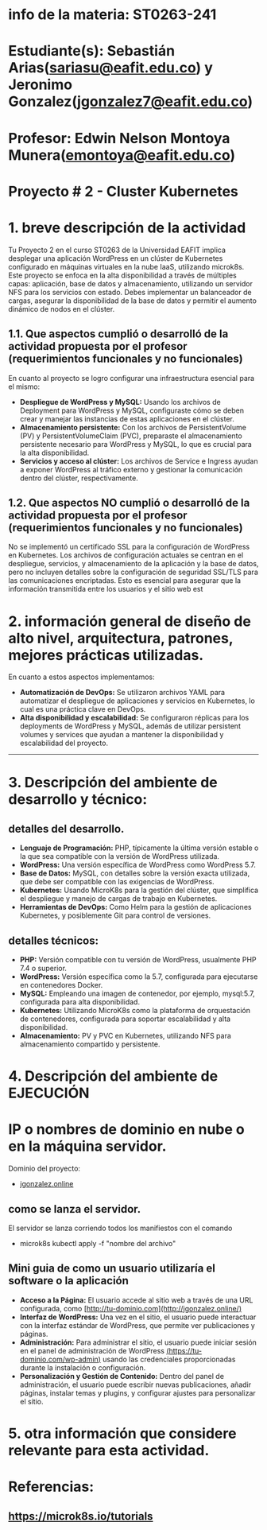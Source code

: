 # info de la materia: ST0263-241
#
# Estudiante(s): Sebastián Arias(sariasu@eafit.edu.co) y Jeronimo Gonzalez(jgonzalez7@eafit.edu.co)
#
# Profesor: Edwin Nelson Montoya Munera(emontoya@eafit.edu.co)

# Proyecto # 2 - Cluster Kubernetes
#
# 1. breve descripción de la actividad
Tu Proyecto 2 en el curso ST0263 de la Universidad EAFIT implica desplegar una aplicación WordPress en un clúster de Kubernetes configurado en máquinas virtuales en la nube IaaS, utilizando microk8s. Este proyecto se enfoca en la alta disponibilidad a través de múltiples capas: aplicación, base de datos y almacenamiento, utilizando un servidor NFS para los servicios con estado. Debes implementar un balanceador de cargas, asegurar la disponibilidad de la base de datos y permitir el aumento dinámico de nodos en el clúster. 

## 1.1. Que aspectos cumplió o desarrolló de la actividad propuesta por el profesor (requerimientos funcionales y no funcionales)
En cuanto al proyecto se logro configurar una infraestructura esencial para el mismo:
   - **Despliegue de WordPress y MySQL:** Usando los archivos de Deployment para WordPress y MySQL, configuraste cómo se deben crear y manejar las instancias de estas aplicaciones en el clúster.
   - **Almacenamiento persistente:** Con los archivos de PersistentVolume (PV) y PersistentVolumeClaim (PVC), preparaste el almacenamiento persistente necesario para WordPress y MySQL, lo que es crucial para la alta disponibilidad.
   - **Servicios y acceso al clúster:** Los archivos de Service e Ingress ayudan a exponer WordPress al tráfico externo y gestionar la comunicación dentro del clúster, respectivamente.

## 1.2. Que aspectos NO cumplió o desarrolló de la actividad propuesta por el profesor (requerimientos funcionales y no funcionales)
No se implementó un certificado SSL para la configuración de WordPress en Kubernetes. Los archivos de configuración actuales se centran en el despliegue, servicios, y almacenamiento de la aplicación y la base de datos, pero no incluyen detalles sobre la configuración de seguridad SSL/TLS para las comunicaciones encriptadas. Esto es esencial para asegurar que la información transmitida entre los usuarios y el sitio web est

# 2. información general de diseño de alto nivel, arquitectura, patrones, mejores prácticas utilizadas.
En cuanto a estos aspectos implementamos:
   - **Automatización de DevOps:** Se utilizaron archivos YAML para automatizar el despliegue de aplicaciones y servicios en Kubernetes, lo cual es una práctica clave en DevOps.
   - **Alta disponibilidad y escalabilidad:** Se configuraron réplicas para los deployments de WordPress y MySQL, además de utilizar persistent volumes y services que ayudan a mantener la disponibilidad y escalabilidad del proyecto.
----------------------------
# 3. Descripción del ambiente de desarrollo y técnico:

## detalles del desarrollo.
   - **Lenguaje de Programación:** PHP, típicamente la última versión estable o la que sea compatible con la versión de WordPress utilizada.
   - **WordPress:** Una versión específica de WordPress como WordPress 5.7.
   - **Base de Datos:** MySQL, con detalles sobre la versión exacta utilizada, que debe ser compatible con las exigencias de WordPress.
   - **Kubernetes:** Usando MicroK8s para la gestión del clúster, que simplifica el despliegue y manejo de cargas de trabajo en Kubernetes.
   - **Herramientas de DevOps:** Como Helm para la gestión de aplicaciones Kubernetes, y posiblemente Git para control de versiones.
     
## detalles técnicos:
   - **PHP:** Versión compatible con tu versión de WordPress, usualmente PHP 7.4 o superior.
   - **WordPress:** Versión específica como la 5.7, configurada para ejecutarse en contenedores Docker.
   - **MySQL:** Empleando una imagen de contenedor, por ejemplo, mysql:5.7, configurada para alta disponibilidad.
   - **Kubernetes:** Utilizando MicroK8s como la plataforma de orquestación de contenedores, configurada para soportar escalabilidad y alta disponibilidad.
   - **Almacenamiento:** PV y PVC en Kubernetes, utilizando NFS para almacenamiento compartido y persistente.
     
# 4. Descripción del ambiente de EJECUCIÓN

# IP o nombres de dominio en nube o en la máquina servidor.
Dominio del proyecto:
   - [jgonzalez.online](http://jgonzalez.online/)

## como se lanza el servidor.
El servidor se lanza corriendo todos los manifiestos con el comando 
   - microk8s kubectl apply -f "nombre del archivo"
      
## Mini guia de como un usuario utilizaría el software o la aplicación
  - **Acceso a la Página:** El usuario accede al sitio web a través de una URL configurada, como [http://tu-dominio.com](http://jgonzalez.online/)
  - **Interfaz de WordPress:** Una vez en el sitio, el usuario puede interactuar con la interfaz estándar de WordPress, que permite ver publicaciones y páginas.
  - **Administración:** Para administrar el sitio, el usuario puede iniciar sesión en el panel de administración de WordPress [(https://tu-dominio.com/wp-admin)](http://jgonzalez.online/wpadmin) usando las credenciales proporcionadas durante la instalación o configuración.
  - **Personalización y Gestión de Contenido:** Dentro del panel de administración, el usuario puede escribir nuevas publicaciones, añadir páginas, instalar temas y plugins, y configurar ajustes para personalizar el sitio. 

# 5. otra información que considere relevante para esta actividad.

# Referencias:
## https://microk8s.io/tutorials
